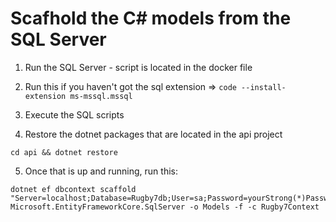 # Scafhold the C# models from the SQL Server

1. Run the SQL Server - script is located in the docker file

2. Run this if you haven't got the sql extension => `code --install-extension ms-mssql.mssql`

3. Execute the SQL scripts

4. Restore the dotnet packages that are located in the api project

```
cd api && dotnet restore
```

5. Once that is up and running, run this:

```
dotnet ef dbcontext scaffold "Server=localhost;Database=Rugby7db;User=sa;Password=yourStrong(*)Password" Microsoft.EntityFrameworkCore.SqlServer -o Models -f -c Rugby7Context 
```

